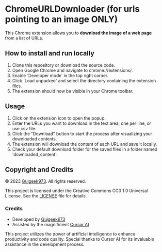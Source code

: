 ﻿# ChromeURLDownloader (**for urls pointing to an image ONLY**)

This Chrome extension allows you to **download the image of a web page** from a list of URLs.

## How to install and run locally

1. Clone this repository or download the source code.
2. Open Google Chrome and navigate to chrome://extensions/.
3. Enable 'Developer mode' in the top right corner.
4. Click 'Load unpacked' and select the directory containing the extension files.
5. The extension should now be visible in your Chrome toolbar.

## Usage

1. Click on the extension icon to open the popup.
2. Enter the URLs you want to download in the text area, one per line, or use csv file.
3. Click the "Download" button to start the process after visualizing your downloaded contents.
4. The extension will download the content of each URL and save it locally.
5. Check your default download folder for the saved files in a folder named 'downloaded_content'.


## Copyright and Credits

© 2023 [Guigeek973](https://github.com/Guigeek973). All rights reserved.

This project is licensed under the Creative Commons CC0 1.0 Universal License. See the [LICENSE](LICENSE) file for details.

### Credits

- Developed by [Guigeek973](https://github.com/Guigeek973)
- Assisted by the magnificient [Cursor AI](https://www.cursor.so/)

This project utilizes the power of artificial intelligence to enhance productivity and code quality. Special thanks to Cursor AI for its invaluable assistance in the development process.

